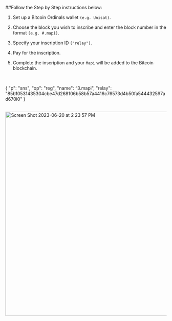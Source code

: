 

##Follow the Step by Step instructions below:

1. Set up a Bitcoin Ordinals wallet `(e.g. Unisat)`.

2. Choose the block you wish to inscribe and enter the block number in the format `(e.g. #.mapi)`.
   
4. Specify your inscription ID `("relay")`.

5. Pay for the inscription.
   
6. Complete the inscription and your `Mapi` will be added to the Bitcoin blockchain.
   
<br>


{ 
  "p": "sns",
  "op": "reg",
  "name": “3.mapi",
  "relay": "85b10531435304cbe47d268106b58b57a4416c76573d4b50fa544432597ad670i0"
}

<br>


<img width="635" alt="Screen Shot 2023-06-20 at 2 23 57 PM" src="https://github.com/3D4D5D/3D4D5D/assets/130207760/b51726c2-9b57-48f4-8021-d9a21e1d3374">

